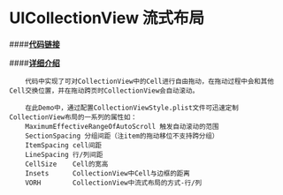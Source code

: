 # UICollectionView 流式布局




####**[代码链接]()**

####**[详细介绍]()**

		代码中实现了可对CollectionView中的Cell进行自由拖动，在拖动过程中会和其他Cell交换位置，并在拖动跨页时CollectionView会自动滚动。

		在此Demo中，通过配置CollectionViewStyle.plist文件可迅速定制CollectionView布局的一系列的属性如：
		MaximumEffectiveRangeOfAutoScroll 触发自动滚动的范围
		SectionSpacing 分组间距（注item的拖动移位不支持跨分组）
		ItemSpacing cell间距
		LineSpacing 行/列间距
		CellSize	Cell的宽高
		Insets		CollectionView中Cell与边框的距离
		VORH		CollectionView中流式布局的方式-行/列
		
		
		


		